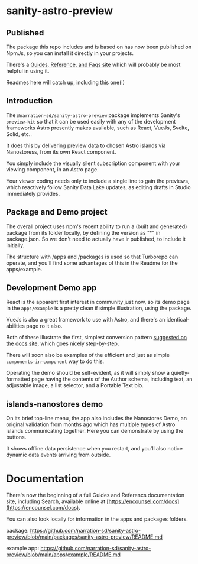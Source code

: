 # sanity-astro-preview

## Published

The package this repo includes and is based on has now been published on NpmJs, so you can install it directly in your projects.

There's a [Guides, Reference, and Faqs site](https://encounsel.com/docs) which will probably be most helpful in using it.

Readmes here will catch up, including this one(!)

## Introduction

The `@narration-sd/sanity-astro-preview` package implements Sanity's `preview-kit` so that it can be used easily with any of the development frameworks Astro presently makes available, such as React, VueJs, Svelte, Solid, etc..

It does this by delivering preview data to chosen Astro islands via Nanostoress, from its own React component.

You simply include the visually silent subscription component with your viewing component, in an Astro page.

Your viewer coding needs only to include a single line to gain the previews, which reactively follow Sanity Data Lake updates, as editing drafts in Studio immediately provides.

## Package and Demo project

The overall project uses npm's recent ability to run a (built and generated) package from its folder locally, by defining the version as "*" in package.json. So we don't need to actually have ir published, to include it initially.

The structure with /apps and /packages is used so that Turborepo can operate, and you'll find some advantages of this in the Readme for the apps/example.

## Development Demo app

React is the apparent first interest in community just now, so its demo page in the `apps/example` is a pretty clean if simple illustration, using the package.

VueJs is also a great framework to use with Astro, and there's an identical-abilities page ro it also.

Both of these illustrate the first, simplest conversion pattern [suggested on the docs site](https://encounsel.com/docs/faqs/50-making-it-easy/), which goes nicely step-by-step. 

There will soon also be examples of the efficient and just as simple `components-in-component` way to do this.

Operating the demo should be self-evident, as it will simply show a quietly-formatted page having the contents of the Author schema, including text, an adjustable image, a list selector, and a Portable Text bio.

## islands-nanostores demo

On its brief top-line menu, the app also includes the Nanostores Demo, an original validation from months ago which has multiple types of Astro islands communicating together. Here you can demonstrate by using the buttons. 

It shows offline data persistence when you restart, and you'll also notice dynamic data events arriving from outside.

# Documentation

There's now the beginning of a full Guides and Referencs documentation site, including Search, available online at [https://encounsel.com/docs](https://encounsel.com/docs).

You can also look locally for information in the apps and packages folders.

package:  https://github.com/narration-sd/sanity-astro-preview/blob/main/packages/sanity-astro-preview/README.md

example app: https://github.com/narration-sd/sanity-astro-preview/blob/main/apps/example/README.md